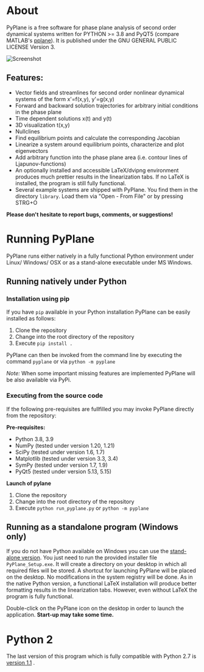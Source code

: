 # About

PyPlane is a free software for phase plane analysis of second order dynamical
systems written for PYTHON >= 3.8 and PyQT5 (compare MATLAB's
[pplane](https://www.mathworks.com/matlabcentral/fileexchange/61636-pplane)). It
is published under the GNU GENERAL PUBLIC LICENSE Version 3.

![Screenshot](pyplane/resources/pyplane_screenshot.png?raw=true)

## Features:

* Vector fields and streamlines for second order nonlinear dynamical systems of
  the form x'=f(x,y), y'=g(x,y)
* Forward and backward solution trajectories for arbitrary initial conditions in
  the phase plane
* Time dependent solutions x(t) and y(t)
* 3D visualization t(x,y)
* Nullclines
* Find equilibrium points and calculate the corresponding Jacobian
* Linearize a system around equilibrium points, characterize and plot
  eigenvectors
* Add arbitrary function into the phase plane area (i.e. contour lines of
  Ljapunov-functions)
* An optionally installed and accessible LaTeX/dvipng environment produces much
  prettier results in the linearization tabs. If no LaTeX is installed, the
  program is still fully functional.
* Several example systems are shipped with PyPlane. You find them in the
  directory `library`. Load them via "Open - From File" or by pressing STRG+O

**Please don't hesitate to report bugs, comments, or suggestions!**

# Running PyPlane

PyPlane runs either natively in a fully functional Python environment under
Linux/ Windows/ OSX or as a stand-alone executable under MS Windows.

## Running natively under Python

### Installation using pip

If you have `pip` available in your Python installation PyPlane can be easily
installed as follows:

1. Clone the repository
2. Change into the root directory of the repository
3. Execute `pip install .`

PyPlane can then be invoked from the command line by executing the command
`pyplane` or via `python -m pyplane`

*Note:* When some important missing features are implemented PyPlane will be
also available via PyPi.

### Executing from the source code

If the following pre-requisites are fullfilled you may invoke PyPlane directly
from the repository:

**Pre-requisites:**

* Python 3.8, 3.9
* NumPy (tested under version 1.20, 1.21)
* SciPy (tested under version 1.6, 1.7)
* Matplotlib (tested under version 3.3, 3.4)
* SymPy (tested under version 1.7, 1.9)
* PyQt5 (tested under version 5.13, 5.15)

**Launch of pylane**

1. Clone the repository
2. Change into the root directory of the repository
3. Execute `python run_pyplane.py` or `python -m pyplane`

## Running as a standalone program (Windows only)

If you do not have Python available on Windows you can use the
[stand-alone version](https://github.com/TUD-RST/pyplane/releases). You just
need to run the provided installer file `PyPlane_Setup.exe`. It will create a
directory on your desktop in which all required files will be stored. A shortcut
for launching PyPlane will be placed on the desktop. No modifications in the
system registry will be done. As in the native Python version, a functional
LaTeX installation will produce better formatting results in the linearization
tabs. However, even without LaTeX the program is fully functional.

Double-click on the PyPlane icon on the desktop in order to launch the
application. **Start-up may take some time.**

# Python 2

The last version of this program which is fully compatible with Python 2.7
is [version 1.1](https://github.com/TUD-RST/pyplane/releases/tag/PyPlane_v1.1.0)
.




